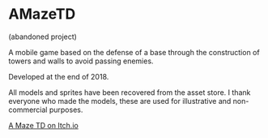 # AMazeTD
(abandoned project)

A mobile game based on the defense of a base through the construction of towers and walls to avoid passing enemies.

Developed at the end of 2018.

All models and sprites have been recovered from the asset store. I thank everyone who made the models, these are used for illustrative and non-commercial purposes.

[A Maze TD on Itch.io](https://yukumura.itch.io/a-maze-td "A Maze TD on Itch.io")
